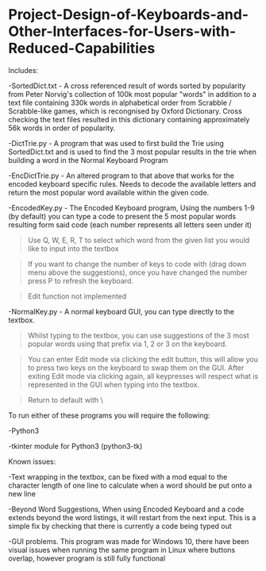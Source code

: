 # Project-Design-of-Keyboards-and-Other-Interfaces-for-Users-with-Reduced-Capabilities

Includes:

  -SortedDict.txt - A cross referenced result of words sorted by popularity from Peter Norvig's collection of 100k most popular "words" in addition to a text file containing 330k words in alphabetical order from Scrabble / Scrabble-like games, which is recongnised by Oxford Dictionary. Cross checking the text files resulted in this dictionary containing approximately 56k words in order of popularity.
  
  -DictTrie.py - A program that was used to first build the Trie using SortedDict.txt and is used to find the 3 most popular results in the trie when building a word in the Normal Keyboard Program
  
  -EncDictTrie.py - An altered program to that above that works for the encoded keyboard specific rules. Needs to decode the available letters and return the most popular word available within the given code.
  
  -EncodedKey.py - The Encoded Keyboard program, Using the numbers 1-9 (by default) you can type a code to present the 5 most popular words resulting form said code (each number represents all letters seen under it)
   
   >Use Q, W, E, R, T to select which word from the given list you would like to input into the textbox
   
   >If you want to change the number of keys to code with (drag down menu above the suggestions), once you have changed the number press P to refresh the keyboard.
   
   >Edit function not implemented
  
  -NormalKey.py - A normal keyboard GUI, you can type directly to the textbox.
    
   >Whilst typing to the textbox, you can use suggestions of the 3 most popular words using that prefix via 1, 2 or 3 on the keyboard.
   
   >You can enter Edit mode via clicking the edit button, this will allow you to press two keys on the keyboard to swap them on the GUI. After exiting Edit mode via clicking again, all keypresses will respect what is represented in the GUI when typing into the textbox.
   
   >Return to default with \
  


To run either of these programs you will require the following:
 
 -Python3
 
 -tkinter module for Python3 (python3-tk)

Known issues:
  
  -Text wrapping in the textbox, can be fixed with a mod equal to the character length of one line to calculate when a word should be put onto a new line
  
  -Beyond Word Suggestions, When using Encoded Keyboard and a code extends beyond the word listings, it will restart from the next input. This is a simple fix by checking that there is currently a code being typed out
  
  -GUI problems. This program was made for Windows 10, there have been visual issues when running the same program in Linux where buttons overlap, however program is still fully functional
